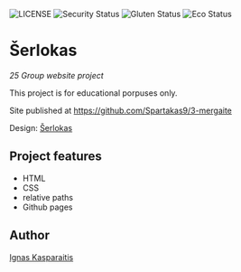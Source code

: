 ![LICENSE](https://img.shields.io/badge/license-mit-blue.svg?style=flat-square)
![Security Status](https://img.shields.io/security-headers?label=Security&url=https%3A%2F%2Fgithub.com&style=flat-square)
![Gluten Status](https://img.shields.io/badge/Gluten-Free-green.svg)
![Eco Status](https://img.shields.io/badge/ECO-Friendly-green.svg)

# Šerlokas

_25 Group website project_

This project is for educational porpuses only.

Site published at https://github.com/Spartakas9/3-mergaite

Design: [Šerlokas](https://spartakas9.github.io/2-serlokas/)

## Project features

- HTML
- CSS
- relative paths
- Github pages


## Author

[Ignas Kasparaitis](https://github.com/Spartakas9)

